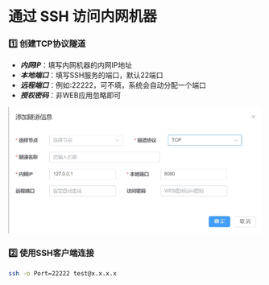 # 通过 SSH 访问内网机器


### 1️⃣ 创建TCP协议隧道
- ***内网IP***：填写内网机器的内网IP地址
- ***本地端口***：填写SSH服务的端口，默认22端口
- ***远程端口***：例如:22222，可不填，系统会自动分配一个端口
- ***授权密码***：非WEB应用忽略即可

![tcp](/tcp.png)


### 2️⃣ 使用SSH客户端连接

``` bash
ssh -o Port=22222 test@x.x.x.x
```
